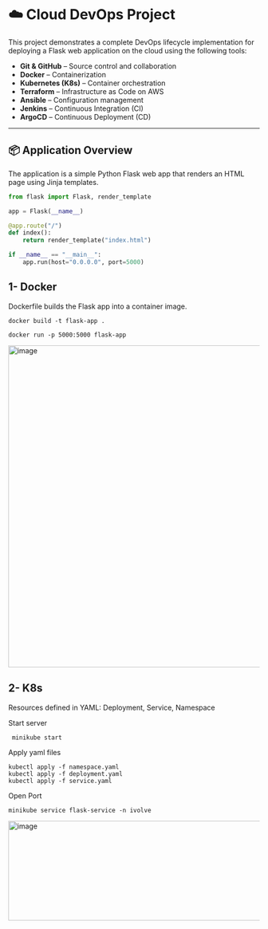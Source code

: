 # ☁️ Cloud DevOps Project

This project demonstrates a complete DevOps lifecycle implementation for deploying a Flask web application on the cloud using the following tools:

- **Git & GitHub** – Source control and collaboration
- **Docker** – Containerization
- **Kubernetes (K8s)** – Container orchestration
- **Terraform** – Infrastructure as Code on AWS
- **Ansible** – Configuration management
- **Jenkins** – Continuous Integration (CI)
- **ArgoCD** – Continuous Deployment (CD)

---

## 📦 Application Overview

The application is a simple Python Flask web app that renders an HTML page using Jinja templates.

```python
from flask import Flask, render_template

app = Flask(__name__)

@app.route("/")
def index():
    return render_template("index.html")

if __name__ == "__main__":
    app.run(host="0.0.0.0", port=5000)
```

## 1- Docker 

Dockerfile builds the Flask app into a container image.

```
docker build -t flask-app .

docker run -p 5000:5000 flask-app
```

<img width="986" height="646" alt="image" src="https://github.com/user-attachments/assets/f0d77ea1-a8b8-4ce7-8ccd-fcafffb22b41" />



## 2- K8s 

Resources defined in YAML: Deployment, Service, Namespace

Start server 
```
 minikube start
```
Apply yaml files
```
kubectl apply -f namespace.yaml
kubectl apply -f deployment.yaml
kubectl apply -f service.yaml
````
Open Port 
```
minikube service flask-service -n ivolve
```
<img width="898" height="200" alt="image" src="https://github.com/user-attachments/assets/e7422641-1db3-4447-95bc-5a773aa2517f" />
